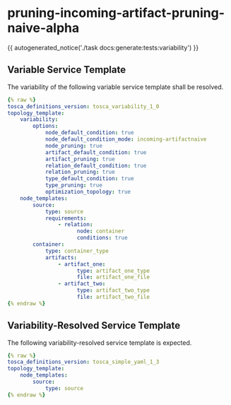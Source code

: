 # pruning-incoming-artifact-pruning-naive-alpha

{{ autogenerated_notice('./task docs:generate:tests:variability') }}


## Variable Service Template

The variability of the following variable service template shall be resolved.

```yaml linenums="1"
{% raw %}
tosca_definitions_version: tosca_variability_1_0
topology_template:
    variability:
        options:
            node_default_condition: true
            node_default_condition_mode: incoming-artifactnaive
            node_pruning: true
            artifact_default_condition: true
            artifact_pruning: true
            relation_default_condition: true
            relation_pruning: true
            type_default_condition: true
            type_pruning: true
            optimization_topology: true
    node_templates:
        source:
            type: source
            requirements:
                - relation:
                      node: container
                      conditions: true
        container:
            type: container_type
            artifacts:
                - artifact_one:
                      type: artifact_one_type
                      file: artifact_one_file
                - artifact_two:
                      type: artifact_two_type
                      file: artifact_two_file
{% endraw %}
```




## Variability-Resolved Service Template

The following variability-resolved service template is expected.

```yaml linenums="1"
{% raw %}
tosca_definitions_version: tosca_simple_yaml_1_3
topology_template:
    node_templates:
        source:
            type: source
{% endraw %}
```

